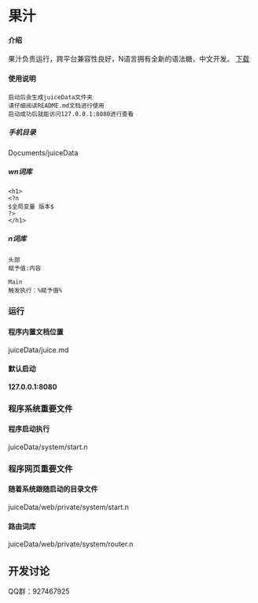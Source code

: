# 果汁

#### 介绍
果汁负责运行，跨平台兼容性良好，N语言拥有全新的语法糖，中文开发。
<a href="https://github.com/cjxpj/juice_WebNebulaLanguage/releases">下载</a>

#### 使用说明
```
启动后会生成juiceData文件夹
请仔细阅读README.md文档进行使用
启动成功后就能访问127.0.0.1:8080进行查看
```

##### 手机目录
Documents/juiceData

##### wn词库

```
<h1>
<?n
$全局变量 版本$
?>
</h1>
```

##### n词库

```
头部
赋予值:内容

Main
触发执行：%赋予值%
```

### 运行

#### 程序内置文档位置
juiceData/juice.md

#### 默认启动
**127.0.0.1:8080**

### 程序系统重要文件

#### 程序启动执行
juiceData/system/start.n

### 程序网页重要文件

#### 随着系统跟随启动的目录文件
juiceData/web/private/system/start.n

#### 路由词库
juiceData/web/private/system/router.n

## 开发讨论
QQ群：927467925

